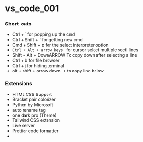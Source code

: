 # vs_code_001

### Short-cuts
-  Ctrl + ` for popping up the cmd
-  Ctrl + Shift + ` for getting new cmd
-  Cmd + Shift + p for the select interpreter option
- `Ctrl + Alt + arrow_keys ` for cursor select multiple sectl lines
- Shift + Alt + DownARROW To copy down after selecting a line
- Ctrl + b for file browser
- Ctrl + j for hiding terminal
- alt + shift + arrow down -> to copy line below

### Extensions
- HTML CSS Support
- Bracket pair colorizer
- Python by Microsoft
- auto rename tag
- one dark pro (Theme)
- Tailwind CSS extension
- Live server
- Prettier code formatter
- 
